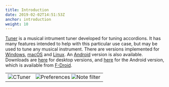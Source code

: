 ```yaml
---
title: Introduction
date: 2019-02-02T14:51:53Z
anchor: introduction
weight: 10
---
```


[Tuner][1] is a musical intrument tuner developed for tuning
accordions. It has many features intended to help with this particular
use case, but may be used to tune any musical instrument. There are
versions implemented for [Windows][5], [macOS][6] and [Linux][7]. An
[Android][8] version is also available. Downloads are [here][9] for
desktop versions, and [here][10] for the Android version, which is
available from [F-Droid][11].

|   |   |
| --- | --- |
|![CTuner][2]| ![Preferences][3] ![Note filter][4]|

 [1]: https://github.com/billthefarmer/ctuner
 [2]: images/Tuner-swift.png
 [3]: images/Tuner-preferences.png
 [4]: images/Note-filter.png
 [5]: https://github.com/billthefarmer/ctuner/tree/master/windows
 [6]: https://github.com/billthefarmer/ctuner/tree/master/swift
 [7]: https://github.com/billthefarmer/ctuner/tree/master/linux
 [8]: https://github.com/billthefarmer/tuner
 [9]: https://github.com/billthefarmer/ctuner/releases
 [10]: https://github.com/billthefarmer/tuner/releases
 [11]: https://f-droid.org/packages/org.billthefarmer.tuner
